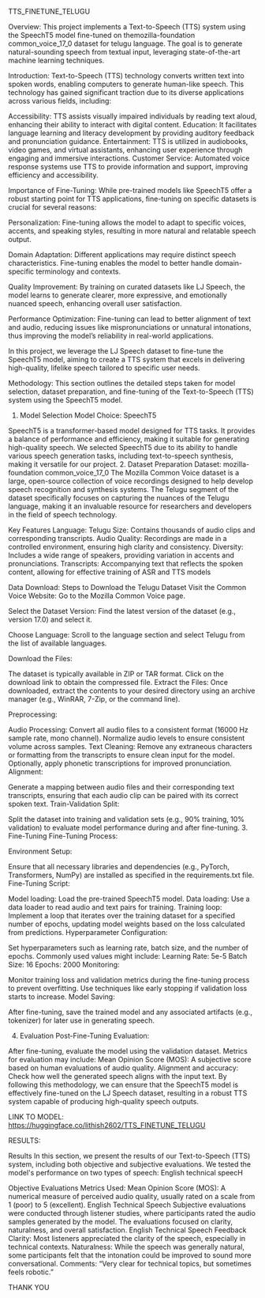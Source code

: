 TTS_FINETUNE_TELUGU

Overview:
This project implements a Text-to-Speech (TTS) system using the SpeechT5 model fine-tuned on themozilla-foundation common_voice_17_0 dataset for telugu language. The goal is to generate natural-sounding speech from textual input, leveraging state-of-the-art machine learning techniques.

Introduction:
Text-to-Speech (TTS) technology converts written text into spoken words, enabling computers to generate human-like speech. This technology has gained significant traction due to its diverse applications across various fields, including:

Accessibility: TTS assists visually impaired individuals by reading text aloud, enhancing their ability to interact with digital content.
Education: It facilitates language learning and literacy development by providing auditory feedback and pronunciation guidance.
Entertainment: TTS is utilized in audiobooks, video games, and virtual assistants, enhancing user experience through engaging and immersive interactions.
Customer Service: Automated voice response systems use TTS to provide information and support, improving efficiency and accessibility.
 
Importance of Fine-Tuning:
While pre-trained models like SpeechT5 offer a robust starting point for TTS applications, fine-tuning on specific datasets is crucial for several reasons:

Personalization: Fine-tuning allows the model to adapt to specific voices, accents, and speaking styles, resulting in more natural and relatable speech output.

Domain Adaptation: Different applications may require distinct speech characteristics. Fine-tuning enables the model to better handle domain-specific terminology and contexts.

Quality Improvement: By training on curated datasets like LJ Speech, the model learns to generate clearer, more expressive, and emotionally nuanced speech, enhancing overall user satisfaction.

Performance Optimization: Fine-tuning can lead to better alignment of text and audio, reducing issues like mispronunciations or unnatural intonations, thus improving the model’s reliability in real-world applications.

In this project, we leverage the LJ Speech dataset to fine-tune the SpeechT5 model, aiming to create a TTS system that excels in delivering high-quality, lifelike speech tailored to specific user needs.

Methodology:
This section outlines the detailed steps taken for model selection, dataset preparation, and fine-tuning of the Text-to-Speech (TTS) system using the SpeechT5 model.

1. Model Selection
Model Choice: SpeechT5

SpeechT5 is a transformer-based model designed for TTS tasks. It provides a balance of performance and efficiency, making it suitable for generating high-quality speech.
We selected SpeechT5 due to its ability to handle various speech generation tasks, including text-to-speech synthesis, making it versatile for our project.
2. Dataset Preparation
Dataset: mozilla-foundation common_voice_17_0
The Mozilla Common Voice dataset is a large, open-source collection of voice recordings designed to help develop speech recognition and synthesis systems. The Telugu segment of the dataset specifically focuses on capturing the nuances of the Telugu language, making it an invaluable resource for researchers and developers in the field of speech technology.

Key Features
Language: Telugu
Size: Contains thousands of audio clips and corresponding transcripts.
Audio Quality: Recordings are made in a controlled environment, ensuring high clarity and consistency.
Diversity: Includes a wide range of speakers, providing variation in accents and pronunciations.
Transcripts: Accompanying text that reflects the spoken content, allowing for effective training of ASR and TTS models

Data Download: Steps to Download the Telugu Dataset
Visit the Common Voice Website: Go to the Mozilla Common Voice page.

Select the Dataset Version: Find the latest version of the dataset (e.g., version 17.0) and select it.

Choose Language: Scroll to the language section and select Telugu from the list of available languages.

Download the Files:

The dataset is typically available in ZIP or TAR format.
Click on the download link to obtain the compressed file.
Extract the Files: Once downloaded, extract the contents to your desired directory using an archive manager (e.g., WinRAR, 7-Zip, or the command line).

Preprocessing:

Audio Processing:
Convert all audio files to a consistent format (16000 Hz sample rate, mono channel).
Normalize audio levels to ensure consistent volume across samples.
Text Cleaning:
Remove any extraneous characters or formatting from the transcripts to ensure clean input for the model.
Optionally, apply phonetic transcriptions for improved pronunciation.
Alignment:

Generate a mapping between audio files and their corresponding text transcripts, ensuring that each audio clip can be paired with its correct spoken text.
Train-Validation Split:

Split the dataset into training and validation sets (e.g., 90% training, 10% validation) to evaluate model performance during and after fine-tuning.
3. Fine-Tuning
Fine-Tuning Process:

Environment Setup:

Ensure that all necessary libraries and dependencies (e.g., PyTorch, Transformers, NumPy) are installed as specified in the requirements.txt file.
Fine-Tuning Script:

Model loading: Load the pre-trained SpeechT5 model.
Data loading: Use a data loader to read audio and text pairs for training.
Training loop: Implement a loop that iterates over the training dataset for a specified number of epochs, updating model weights based on the loss calculated from predictions.
Hyperparameter Configuration:

Set hyperparameters such as learning rate, batch size, and the number of epochs. Commonly used values might include:
Learning Rate: 5e-5
Batch Size: 16
Epochs: 2000
Monitoring:

Monitor training loss and validation metrics during the fine-tuning process to prevent overfitting. Use techniques like early stopping if validation loss starts to increase.
Model Saving:

After fine-tuning, save the trained model and any associated artifacts (e.g., tokenizer) for later use in generating speech.

4. Evaluation
Post-Fine-Tuning Evaluation:

After fine-tuning, evaluate the model using the validation dataset. Metrics for evaluation may include:
Mean Opinion Score (MOS): A subjective score based on human evaluations of audio quality.
Alignment and accuracy: Check how well the generated speech aligns with the input text.
By following this methodology, we can ensure that the SpeechT5 model is effectively fine-tuned on the LJ Speech dataset, resulting in a robust TTS system capable of producing high-quality speech outputs.

LINK TO MODEL: https://huggingface.co/lithish2602/TTS_FINETUNE_TELUGU

RESULTS:

Results In this section, we present the results of our Text-to-Speech (TTS) system, including both objective and subjective evaluations. We tested the model's performance on two types of speech: English technical speecH

Objective Evaluations Metrics Used: Mean Opinion Score (MOS): A numerical measure of perceived audio quality, usually rated on a scale from 1 (poor) to 5 (excellent). English Technical Speech Subjective evaluations were conducted through listener studies, where participants rated the audio samples generated by the model. The evaluations focused on clarity, naturalness, and overall satisfaction.
English Technical Speech Feedback Clarity: Most listeners appreciated the clarity of the speech, especially in technical contexts. Naturalness: While the speech was generally natural, some participants felt that the intonation could be improved to sound more conversational. Comments: “Very clear for technical topics, but sometimes feels robotic.”

THANK YOU
